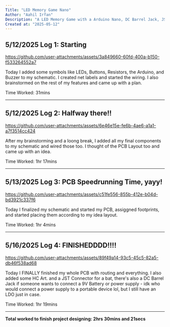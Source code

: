 ```yaml
---
Title: "LED Memory Game Nano"
Author: "Aahil Irfan"
Description: "A LED Memory Game with a Arduino Nano, DC Barrel Jack, JST Connector, Buzzer/Vibration motor, and more!"
Created at: "2025-05-12"
---
```


## 5/12/2025 Log 1: Starting
https://github.com/user-attachments/assets/3a849660-60fd-400a-b150-f533264552a7

Today I added some symbols like LEDs, Buttons, Resistors, the Arduino, and Buzzer to my schematic. I created net labels and started the wiring. I also brainstormed on the rest of my features and came up with a plan.

Time Worked: 31mins

---


## 5/12/2025 Log 2: Halfway there!!
https://github.com/user-attachments/assets/6e46e15e-fe6b-4ae6-a1a1-a7f3514cc424

After my brainstorming and a loong break, I added all my final components to my schematic and wired those too. I thought of the PCB Layout too and came up with an idea.

Time Worked: 1hr 17mins

---


## 5/13/2025 Log 3: PCB Speedrunning Time, yayy!
https://github.com/user-attachments/assets/c51fe556-855b-412e-b04d-bd3921c337f6

Today I finalized my schematic and started my PCB, assiggned footprints, and started placing them according to my idea layout.

Time Worked: 1hr 4mins

---


## 5/16/2025 Log 4: FINISHEDDDD!!!!
https://github.com/user-attachments/assets/89f49a14-93c5-45c5-82a5-db46f538ad68

Today I FINALLY finished my whole PCB with routing and everything. I also added some HC Art. and a JST Connector for a bat, there's also a DC Barrel Jack if someone wants to connect a 9V Battery or power supply - idk who would connect a power supply to a portable device lol, but I still have an LDO just in case.

Time Worked: 1hr 19mins

---

**Total worked to finish project designing: 2hrs 30mins and 21secs**

